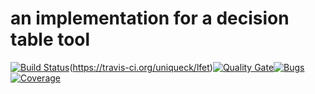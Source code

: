 # an implementation for a decision table tool

[![Build Status](https://travis-ci.org/uniqueck/cobo-decision-table.svg?branch=develop)](https://travis-ci.org/uniqueck/cobo-decision-table)(https://travis-ci.org/uniqueck/lfet)[![Quality Gate](https://sonarcloud.io/api/project_badges/measure?project=org.cobo.dt%3Acobo-decision-table-parent%3Adevelop&metric=alert_status)](https://sonarcloud.io/api/project_badges/measure?project=org.cobo.dt%3Acobo-decision-table-parent%3Adevelop&metric=alert_status)[![Bugs](https://sonarcloud.io/api/project_badges/measure?project=org.cobo.dt%3Acobo-decision-table-parent%3Adevelop&metric=bugs)](https://sonarcloud.io/api/project_badges/measure?project=org.cobo.dt%3Acobo-decision-table-parent%3Adevelop&metric=bugs)[![Coverage](https://sonarcloud.io/api/project_badges/measure?project=org.cobo.dt%3Acobo-decision-table-parent%3Adevelop&metric=coverage)](https://sonarcloud.io/api/project_badges/measure?project=org.cobo.dt%3Acobo-decision-table-parent%3Adevelop&metric=coverage)


